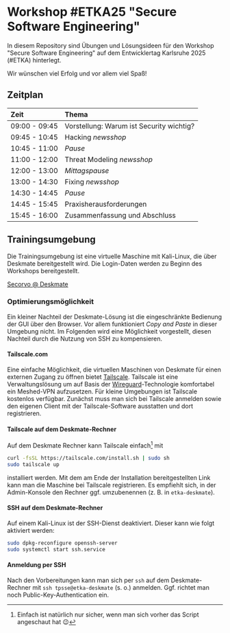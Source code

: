 # Workshop #ETKA25 "Secure Software Engineering"

In diesem Repository sind Übungen und Lösungsideen für den Workshop "Secure Software Engineering" auf dem Entwicklertag Karlsruhe 2025 (#ETKA) hinterlegt.

Wir wünschen viel Erfolg und vor allem viel Spaß!

## Zeitplan

| Zeit          | Thema                                    |
|:--------------|:-----------------------------------------|
| 09:00 - 09:45 | Vorstellung: Warum ist Security wichtig? |
| 09:45 - 10:45 | Hacking _newsshop_                       |
| 10:45 - 11:00 | _Pause_                                  |
| 11:00 - 12:00 | Threat Modeling _newsshop_               |
| 12:00 - 13:00 | _Mittagspause_                           |
| 13:00 - 14:30 | Fixing _newsshop_                        |
| 14:30 - 14:45 | _Pause_                                  |
| 14:45 - 15:45 | Praxisherausforderungen                  |
| 15:45 - 16:00 | Zusammenfassung und Abschluss            |

## Trainingsumgebung

Die Trainingsumgebung ist eine virtuelle Maschine mit Kali-Linux, die über Deskmate bereitgestellt wird. Die Login-Daten werden zu Beginn des Workshops bereitgestellt.

[Secorvo @ Deskmate](https://secorvo.deskmate.me/)

### Optimierungsmöglichkeit

Ein kleiner Nachteil der Deskmate-Lösung ist die eingeschränkte Bedienung der GUI über den Browser. Vor allem funktioniert _Copy and Paste_ in dieser Umgebung nicht. Im Folgenden wird eine Möglichkeit vorgestellt, diesen Nachteil durch die Nutzung von SSH zu kompensieren.

#### Tailscale.com

Eine einfache Möglichkeit, die virtuellen Maschinen von Deskmate für einen externen Zugang zu öffnen bietet [Tailscale](https://tailscale.com/). Tailscale ist eine Verwaltungslösung um auf Basis der [Wireguard](https://www.wireguard.com/)-Technologie komfortabel ein Meshed-VPN aufzusetzen. Für kleine Umgebungen ist Tailscale kostenlos verfügbar. Zunächst muss man sich bei Tailscale anmelden sowie den eigenen Client mit der Tailscale-Software ausstatten und dort registrieren.

#### Tailscale auf dem Deskmate-Rechner

Auf dem Deskmate Rechner kann Tailscale einfach[^einfach] mit 

[^einfach]: Einfach ist natürlich nur sicher, wenn man sich vorher das Script angeschaut hat :wink:

```bash
curl -fsSL https://tailscale.com/install.sh | sudo sh
sudo tailscale up
```

installiert werden. Mit dem am Ende der Installation bereitgestellten Link kann man die Maschine bei Tailscale registrieren. Es empfiehlt sich, in der Admin-Konsole den Rechner ggf. umzubenennen (z. B. in `etka-deskmate`).

#### SSH auf dem Deskmate-Rechner

Auf einem Kali-Linux ist der SSH-Dienst deaktiviert. Dieser kann wie folgt aktiviert werden:

```bash
sudo dpkg-reconfigure openssh-server
sudo systemctl start ssh.service 
```

#### Anmeldung per SSH

Nach den Vorbereitungen kann man sich per `ssh` auf dem Deskmate-Rechner mit `ssh tpsse@etka-deskmate` (s. o.) anmelden. Ggf. richtet man noch Public-Key-Authentication ein.